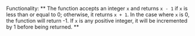 Functionality: ** The function accepts an integer `x` and returns `x - 1` if `x` is less than or equal to 0; otherwise, it returns `x + 1`. In the case where `x` is 0, the function will return -1. If `x` is any positive integer, it will be incremented by 1 before being returned. **